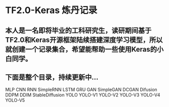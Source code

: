 # TF2.0-Keras 炼丹记录
本人是一名即将毕业的工科研究生，读研期间基于TF2.0和Keras开源框架陆续搭建深度学习模型，所以就创建一个记录集合，希望能帮助一些使用Keras的小白同学。
-----------------------------------

下面是整个目录，持续更新中...
-----------------------------------

MLP
CNN
RNN
  SimpleRNN
  LSTM
  GRU
GAN
  SimpleGAN
  DCGAN
Difusion
  DDPM
  DDIM
  StableDiffusion
YOLO
  YOLO-V1
  YOLO-V2
  YOLO-V3
  YOLO-V4
  YOLO-V5
